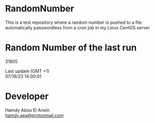 # RandomNumber    
This is a test repository where a random number is pushed to a file automatically passwordless from a cron job in my Linux CentOS server    
# Random Number of the last run   
31805
      
Last update (GMT +1)    
07/19/23 14:00:01
# Developer    
Hamdy Abou El Anein   
hamdy.aea@protonmail.com
